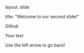 layout: slide

title: "Welcome to our second slide!"

Github

Your text

Use the left arrow to go back!
